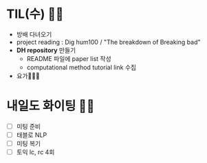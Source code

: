 # TIL(수) 🤛🏻
- 방배 다녀오기 
- project reading : Dig hum100 / "The breakdown of Breaking bad"
- **DH repository** 만들기 
    - README 파일에 paper list 작성 
    - computational method tutorial link 수집
- 요가🧘🏻‍♀️

# 내일도 화이팅 ✌🏻
- [ ] 미팅 준비
- [ ] 태블로 NLP
- [ ] 미팅 복기
- [ ] 토익 lc, rc 4회
